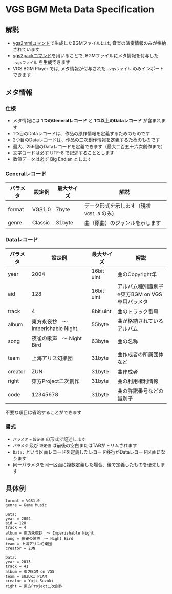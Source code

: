 # VGS BGM Meta Data Specification

## 解説
- [vgs2mmlコマンド](https://github.com/suzukiplan/vgs2/blob/master/Command.md#vgs2mml)で生成したBGMファイルには, 音楽の演奏情報のみが格納されています
- [vgs2packコマンド](https://github.com/suzukiplan/vgs2/blob/master/Command.md#vgs2pack)を用いることで, BGMファイルにメタ情報を付与した `.vgsファイル` を生成できます
- VGS BGM Player では, メタ情報が付与された `.vgsファイル` のみインポートできます

## メタ情報
### 仕様
- メタ情報には __1つのGeneralレコード__ と __1つ以上のDataレコード__ が含まれます
- 1つ目のDataレコードは、作品の原作情報を定義するためのものです
- 2つ目のDataレコードは、作品の二次創作情報を定義するためのものです
- 最大、256個のDataレコードを定義できます（最大二百五十六次創作まで）
- 文字コードは必ず UTF-8 で記述することとします
- 数値データは必ず Big Endian とします

### Generalレコード
|パラメタ|設定例|最大サイズ|解説|
|---|---|---|---|
|format|VGS1.0|7byte|データ形式を示します（現状 `VGS1.0` のみ）|
|genre|Classic|31byte|曲（原曲）のジャンルを示します|

### Dataレコード
|パラメタ|設定例|最大サイズ|解説|
|---|---|---|---|
|year|2004|16bit uint|曲のCopyright年|
|aid|128|16bit uint|アルバム種別識別子<br>※東方BGM on VGS専用パラメタ|
|track|4|8bit uint|曲のトラック番号|
|album|東方永夜抄　〜 Imperishable Night.|55byte|曲が格納されているアルバム|
|song|夜雀の歌声　〜 Night Bird|63byte|曲の名称|
|team|上海アリス幻樂団|31byte|曲作成者の所属団体など|
|creator|ZUN|31byte|曲作成者|
|right|東方Project二次創作|31byte|曲の利用権利情報|
|code|12345678|31byte|曲の許諾番号などの識別子|

不要な項目は省略することができます

### 書式
- `パラメタ` `=` `設定値` の形式で記述します
- `パラメタ` 及び `設定値` は前後の空白またはTABがトリムされます
- `Data:` という区画レコードを定義したレコード移行がDataレコード区画になります
- 同一パラメタを同一区画に複数定義した場合、後で定義したものを優先します

## 具体例
```
format = VGS1.0
genre = Game Music

Data:
year = 2004
aid = 128
track = 4
album = 東方永夜抄　〜 Imperishable Night.
song = 夜雀の歌声　〜 Night Bird
team = 上海アリス幻樂団
creator = ZUN

Data:
year = 2013
track = 41
album = 東方BGM on VGS
team = SUZUKI PLAN
creator = Yoji Suzuki
right = 東方Project二次創作
```

